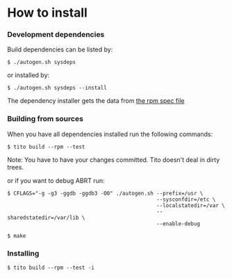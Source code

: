 # How to install

### Development dependencies

Build dependencies can be listed by:

    $ ./autogen.sh sysdeps

or installed by:

    $ ./autogen.sh sysdeps --install

The dependency installer gets the data from [the rpm spec file](abrt.spec.in)

### Building from sources

When you have all dependencies installed run the following commands:

    $ tito build --rpm --test

Note: You have to have your changes committed. Tito doesn't deal in dirty trees.

or if you want to debug ABRT run:

    $ CFLAGS="-g -g3 -ggdb -ggdb3 -O0" ./autogen.sh --prefix=/usr \
                                                    --sysconfdir=/etc \
                                                    --localstatedir=/var \
                                                    --sharedstatedir=/var/lib \
                                                    --enable-debug

    $ make

### Installing

    $ tito build --rpm --test -i

